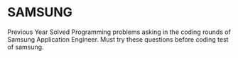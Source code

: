 # SAMSUNG
 Previous Year Solved Programming problems asking in the coding rounds of Samsung Application Engineer.
 Must try these questions before coding test of samsung.
 
